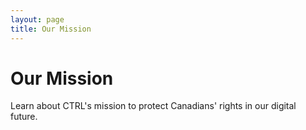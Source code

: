 ```yaml
---
layout: page
title: Our Mission
---
```


# Our Mission

Learn about CTRL's mission to protect Canadians' rights in our digital future. 